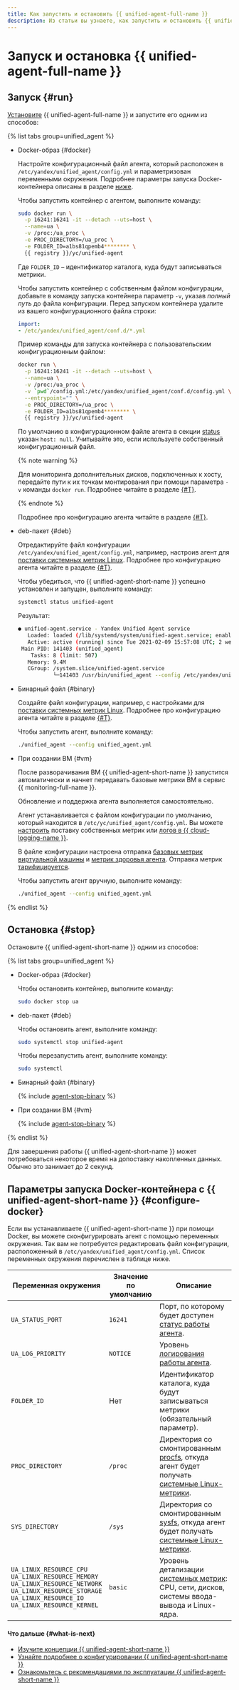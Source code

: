```yaml
---
title: Как запустить и остановить {{ unified-agent-full-name }}
description: Из статьи вы узнаете, как запустить и остановить {{ unified-agent-full-name }}.
---
```


# Запуск и остановка {{ unified-agent-full-name }}

## Запуск {#run}

[Установите](installation.md#setup) {{ unified-agent-full-name }} и запустите его одним из способов:

{% list tabs group=unified_agent %}

- Docker-образ {#docker}

  Настройте конфигурационный файл агента, который расположен в `/etc/yandex/unified_agent/config.yml` и параметризован переменными окружения. Подробнее параметры запуска Docker-контейнера описаны в разделе [ниже](#configure-docker).

  Чтобы запустить контейнер с агентом, выполните команду:

  
  ```bash
  sudo docker run \
    -p 16241:16241 -it --detach --uts=host \
    --name=ua \
    -v /proc:/ua_proc \
    -e PROC_DIRECTORY=/ua_proc \
    -e FOLDER_ID=a1bs81qpemb4******** \
    {{ registry }}/yc/unified-agent
  ```



  Где `FOLDER_ID` – идентификатор каталога, куда будут записываться метрики.

  Чтобы запустить контейнер с собственным файлом конфигурации, добавьте в команду запуска контейнера параметр `-v`, указав _полный путь_ до файла конфигурации. Перед запуском контейнера удалите из вашего конфигурационного файла строки:

  ```yaml
  import:
  - /etc/yandex/unified_agent/conf.d/*.yml
  ```

  Пример команды для запуска контейнера с пользовательским конфигурационным файлом:

  
  ```bash
  docker run \
    -p 16241:16241 -it --detach --uts=host \
    --name=ua \
    -v /proc:/ua_proc \
    -v `pwd`/config.yml:/etc/yandex/unified_agent/conf.d/config.yml \
    --entrypoint="" \
    -e PROC_DIRECTORY=/ua_proc \
    -e FOLDER_ID=a1bs81qpemb4******** \
    {{ registry }}/yc/unified-agent
  ```



  По умолчанию в конфигурационном файле агента в секции [status](services.md#status) указан `host: null`. Учитывайте это, если используете собственный конфигурационный файл.

  {% note warning %}

  Для мониторинга дополнительных дисков, подключенных к хосту, передайте пути к их точкам монтирования при помощи параметра `-v` команды `docker run`. Подробнее читайте в разделе [{#T}](./inputs.md#linux_metrics_input).

  {% endnote %}

  Подробнее про конфигурацию агента читайте в разделе [{#T}](./configuration.md).

- deb-пакет {#deb}

  Отредактируйте файл конфигурации `/etc/yandex/unified_agent/config.yml`, например, настроив агент для [поставки системных метрик Linux](../../../operations/unified-agent/linux_metrics.md). Подробнее про конфигурацию агента читайте в разделе [{#T}](configuration.md).


  Чтобы убедиться, что {{ unified-agent-short-name }} успешно установлен и запущен, выполните команду:

  ```bash
  systemctl status unified-agent
  ```

  Результат:

  ```bash
  ● unified-agent.service - Yandex Unified Agent service
     Loaded: loaded (/lib/systemd/system/unified-agent.service; enabled; vendor preset: enabled)
     Active: active (running) since Tue 2021-02-09 15:57:08 UTC; 2 weeks 2 days ago
   Main PID: 141403 (unified_agent)
      Tasks: 8 (limit: 507)
     Memory: 9.4M
     CGroup: /system.slice/unified-agent.service
             └─141403 /usr/bin/unified_agent --config /etc/yandex/unified_agent/config.yml --log-priority NOTICE
  ```

- Бинарный файл {#binary}

  Создайте файл конфигурации, например, с настройками для [поставки системных метрик Linux](../../../operations/unified-agent/linux_metrics.md). Подробнее про конфигурацию агента читайте в разделе [{#T}](configuration.md).


  Чтобы запустить агент, выполните команду:

  ```bash
  ./unified_agent --config unified_agent.yml
  ```

- При создании ВМ {#vm}

  После разворачивания ВМ {{ unified-agent-short-name }} запустится автоматически и начнет передавать базовые метрики ВМ в сервис {{ monitoring-full-name }}.

  Обновление и поддержка агента выполняется самостоятельно.

  Агент устанавливается с файлом конфигурации по умолчанию, который находится в `/etc/yc/unified_agent/config.yml`. Вы можете [настроить](./configuration.md) поставку собственных метрик или [логов в {{ cloud-logging-name }}](./outputs.md#yc_logs_output).

  В файле конфигурации настроена отправка [базовых метрик виртуальной машины](./inputs.md#linux_metrics_input) и [метрик здоровья агента](./inputs.md#agent_metrics_input). Отправка метрик [тарифицируется](../../../pricing.md).


  Чтобы запустить агент вручную, выполните команду:

  ```bash
  ./unified_agent --config unified_agent.yml
  ```

{% endlist %}


## Остановка {#stop}

Остановите {{ unified-agent-short-name }} одним из способов:

{% list tabs group=unified_agent %}

- Docker-образ {#docker}

  Чтобы остановить контейнер, выполните команду:

  ```bash
  sudo docker stop ua
  ```

- deb-пакет {#deb}

  Чтобы остановить агент, выполните команду:

  ```bash
  sudo systemctl stop unified-agent
  ```

  Чтобы перезапустить агент, выполните команду:

  ```bash
  sudo systemctl
  ```

- Бинарный файл {#binary}

  {% include [agent-stop-binary](../../../../_includes/monitoring/agent-stop-binary.md) %}

- При создании ВМ {#vm}

  {% include [agent-stop-binary](../../../../_includes/monitoring/agent-stop-binary.md) %}

{% endlist %}

Для завершения работы {{ unified-agent-short-name }} может потребоваться некоторое время на допоставку накопленных данных. Обычно это занимает до 2 секунд.


## Параметры запуска Docker-контейнера с {{ unified-agent-short-name }} {#configure-docker}

Если вы устанавливаете {{ unified-agent-short-name }} при помощи Docker, вы можете сконфигурировать агент с помощью переменных окружения. Так вам не потребуется редактировать файл конфигурации, расположенный в `/etc/yandex/unified_agent/config.yml`. Список переменных окружения перечислен в таблице ниже.

Переменная окружения | Значение по умолчанию | Описание
-------------------- | --------------------- | --------
`UA_STATUS_PORT` | `16241` | Порт, по которому будет доступен [статус работы агента](./services.md#status).
`UA_LOG_PRIORITY` | `NOTICE` | Уровень [логирования работы агента](./services.md#agent_log).
`FOLDER_ID` | Нет | Идентификатор каталога, куда будут записываться метрики (обязательный параметр).
`PROC_DIRECTORY` | `/proc` | Директория со смонтированным [procfs](https://ru.wikipedia.org/wiki/Procfs), откуда агент будет получать [системные Linux-метрики](./inputs.md#linux_metrics_input).
`SYS_DIRECTORY` | `/sys` | Директория со смонтированным [sysfs](https://ru.wikipedia.org/wiki/Sysfs), откуда агент будет получать [системные Linux-метрики](./inputs.md#linux_metrics_input).
`UA_LINUX_RESOURCE_CPU`<br/>`UA_LINUX_RESOURCE_MEMORY`<br/>`UA_LINUX_RESOURCE_NETWORK`</br>`UA_LINUX_RESOURCE_STORAGE`<br/>`UA_LINUX_RESOURCE_IO`<br/>`UA_LINUX_RESOURCE_KERNEL` | `basic` | Уровень детализации [системных метрик](./inputs.md#linux_metrics_input): CPU, сети, дисков, системы ввода-вывода и Linux-ядра.


#### Что дальше {#what-is-next}

- [Изучите концепции {{ unified-agent-short-name }}](./index.md)
- [Узнайте подробнее о конфигурировании {{ unified-agent-short-name }}](./configuration.md)
- [Ознакомьтесь с рекомендациями по эксплуатации {{ unified-agent-short-name }}](./best-practices.md)
